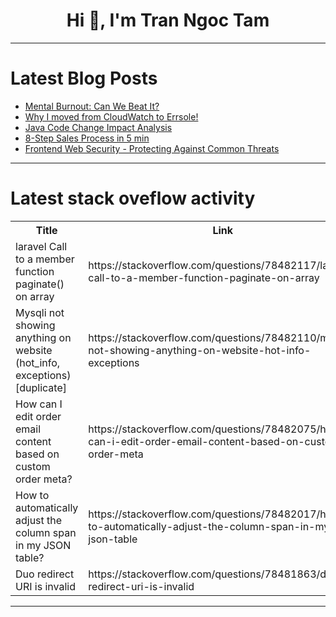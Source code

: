 <h1 align="center">Hi 👋, I'm Tran Ngoc Tam</h1>

---

# Latest Blog Posts 
<!-- BLOG-POST-LIST:START -->
- [Mental Burnout: Can We Beat It?](https://dev.to/devteam/mental-burnout-can-we-beat-it-2k2o)
- [Why I moved from CloudWatch to Errsole!](https://dev.to/mrrishimeena/why-i-moved-from-cloudwatch-to-errsole-769)
- [Java Code Change Impact Analysis](https://dev.to/oliver_li/java-code-change-impact-analysis-3i64)
- [8-Step Sales Process in 5 min](https://dev.to/jetthoughts/8-step-sales-process-in-5-min-581g)
- [Frontend Web Security - Protecting Against Common Threats](https://dev.to/incerro111/frontend-web-security-protecting-against-common-threats-4kb4)
<!-- BLOG-POST-LIST:END -->

---

# Latest stack oveflow activity
<table>
  <tr><th>Title</th><th>Link</th></tr>
  <!-- STACKOVERFLOW:START --><tr><td>laravel Call to a member function paginate&lpar;&rpar; on array</td><td>https://stackoverflow.com/questions/78482117/laravel-call-to-a-member-function-paginate-on-array</td></tr><tr><td>Mysqli not showing anything on website &lpar;hot_info, exceptions&rpar; [duplicate]</td><td>https://stackoverflow.com/questions/78482110/mysqli-not-showing-anything-on-website-hot-info-exceptions</td></tr><tr><td>How can I edit order email content based on custom order meta?</td><td>https://stackoverflow.com/questions/78482075/how-can-i-edit-order-email-content-based-on-custom-order-meta</td></tr><tr><td>How to automatically adjust the column span in my JSON table?</td><td>https://stackoverflow.com/questions/78482017/how-to-automatically-adjust-the-column-span-in-my-json-table</td></tr><tr><td>Duo redirect URI is invalid</td><td>https://stackoverflow.com/questions/78481863/duo-redirect-uri-is-invalid</td></tr><!-- STACKOVERFLOW:END -->
</table>

---


